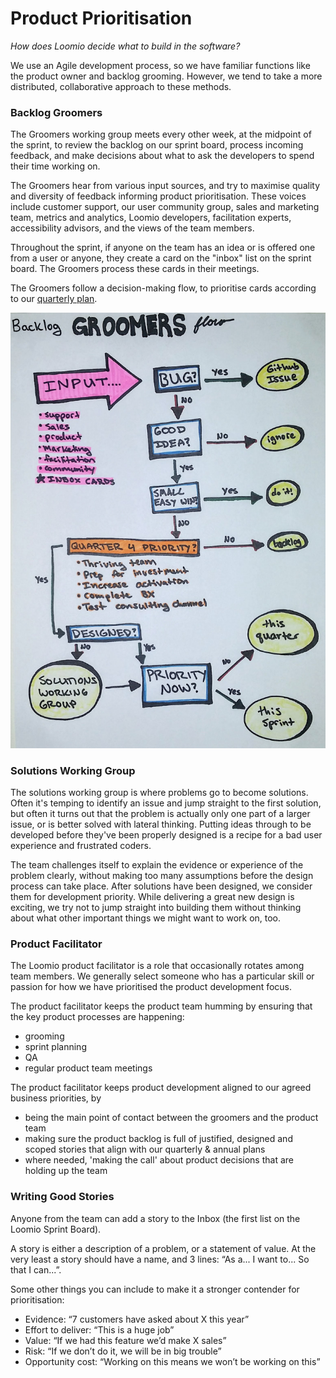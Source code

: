# Product Prioritisation

*How does Loomio decide what to build in the software?*

We use an Agile development process, so we have familiar functions like the product owner and backlog grooming. However, we tend to take a more distributed, collaborative approach to these methods.

### Backlog Groomers
The Groomers working group meets every other week, at the midpoint of the sprint, to review the backlog on our sprint board, process incoming feedback, and make decisions about what to ask the developers to spend their time working on.

The Groomers hear from various input sources, and try to maximise quality and diversity of feedback informing product prioritisation. These voices include customer support, our user community group, sales and marketing team, metrics and analytics, Loomio developers, facilitation experts, accessibility advisors, and the views of the team members.

Throughout the sprint, if anyone on the team has an idea or is offered one from a user or anyone, they create a card on the "inbox" list on the sprint board. The Groomers process these cards in their meetings.

The Groomers follow a decision-making flow, to prioritise cards according to our [quarterly plan](planning.html).

![](groomers_Q42016.jpg)

### Solutions Working Group

The solutions working group is where problems go to become solutions. Often it's temping to identify an issue and jump straight to the first solution, but often it turns out that the problem is actually only one part of a larger issue, or is better solved with lateral thinking. Putting ideas through to be developed before they've been properly designed is a recipe for a bad user experience and frustrated coders. 

The team challenges itself to explain the evidence or experience of the problem clearly, without making too many assumptions before the design process can take place. After solutions have been designed, we consider them for development priority. While delivering a great new design is exciting, we try not to jump straight into building them without thinking about what other important things we might want to work on, too.


### Product Facilitator

The Loomio product facilitator is a role that occasionally rotates among team members. We generally select someone who has a particular skill or passion for how we have prioritised the product development focus.

The product facilitator keeps the product team humming by ensuring that the key product processes are happening:

* grooming
* sprint planning
* QA
* regular product team meetings

The product facilitator keeps product development aligned to our agreed business priorities, by

* being the main point of contact between the groomers and the product team
* making sure the product backlog is full of justified, designed and scoped stories that align with our quarterly & annual plans
* where needed, 'making the call' about product decisions that are holding up the team

### Writing Good Stories

Anyone from the team can add a story to the Inbox (the first list on the Loomio Sprint Board).

A story is either a description of a problem, or a statement of value. At the very least a story should have a name, and 3 lines: “As a... I want to... So that I can...”.

Some other things you can include to make it a stronger contender for prioritisation:

* Evidence: “7 customers have asked about X this year”
* Effort to deliver: “This is a huge job”
* Value: “If we had this feature we’d make X sales”
* Risk: “If we don’t do it, we will be in big trouble”
* Opportunity cost: “Working on this means we won’t be working on this”
